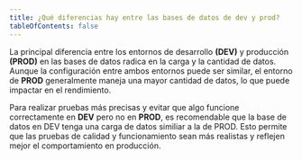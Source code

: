 ```yaml
---
title: ¿Qué diferencias hay entre las bases de datos de dev y prod?
tableOfContents: false
---
```


La principal diferencia entre los entornos de desarrollo **(DEV)** y producción **(PROD)** en las bases de datos radica en la carga y la cantidad de datos. Aunque la configuración entre ambos entornos puede ser similar, el entorno de **PROD** generalmente maneja una mayor cantidad de datos, lo que puede impactar en el rendimiento.

Para realizar pruebas más precisas y evitar que algo funcione correctamente en **DEV** pero no en **PROD**, es recomendable que la base de datos en DEV tenga una carga de datos similiar a la de PROD. Esto permite que las pruebas de calidad y funcionamiento sean más realistas y reflejen mejor el comportamiento en producción.
